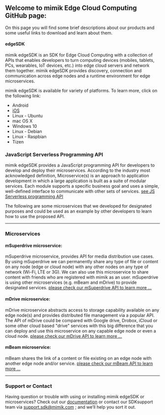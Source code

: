## Welcome to mimik Edge Cloud Computing GitHub page:


On this page you will find some brief descriptions about our products and some useful links to download and learn about them. 


#### edgeSDK
mimik edgeSDK is an SDK for Edge Cloud Computing with a collection of APIs that enables developers to turn computing devices (mobiles, tablets, PCs, wearables, IoT devices, etc.) into edge cloud servers and network them together. mimik edgeSDK provides discovery, connection and communication across edge nodes and a runtime environment for edge microservices.

mimik edgeSDK is available for variety of platforms. To learn more,  click on the following link:

- Android
- [iOS](https://github.com/mimikgit/edgeSDK-iOS)
- Linux - Ubuntu
- mac OS X
- Windows 10
- Linux - Debian
- Linux - Raspbian
- Tizen

### JavaScript Serverless Programming API 

mimik edgeSDK provides a JavaScript programming API for developers to develop and deploy their microservices. According to the industry most acknowledged definition, Microservice(s) is an approach to application development in which a large application is built as a suite of modular services. Each module supports a specific business goal and uses a simple, well-defined interface to communicate with other sets of services. [see JS Serverless programming API](https://github.com/mimikgit/edgeMicroservices/wiki/Editing-How-to-use-mimik-serverless-JavaScript-programming-API)

The following are some microservices that we developed for designated purposes and could be used as an example by other developers to learn how to use the proposed API.


***
### Microservices


#### mSuperdrive microservice: 
mSuperdrive microservice, provides API for media distribution use cases. By using mSuperdrive we can permanently share any type of file or content on any node (edge or cloud node) with any other nodes on any type of network (Wi-Fi, LTE or 3G). 
We can also use this microservice to share content with friends who are registered with mimik as an user. mSuperdrive is using other microservices (e.g. mBeam and mDrive) to provide designated services. 
[please check our mSuperdrive API to learn more …](https://app.swaggerhub.com/apis/mimik/mSuperdrive/)

#### mDrive microservice: 
mDrive microservice abstracts access to storage capability available on any edge node(s) and provides distributed file management via a popular API. The API of mDrive could be compared with Google drive, Drobox, iCloud or some other cloud based "drive" services with this big difference that you can deploy and use this microservice on any capable edge node or even a cloud node.
[please check our mDrive API to learn more …](https://app.swaggerhub.com/apis/mimik/mDrive/)

#### mBeam microservice: 
mBeam shares the link of a content or file existing on an edge node with another edge node and/or service.
[please check our mBeam API to learn more …](https://app.swaggerhub.com/apis/mimik/mBeam/)

***


### Support or Contact

Having question or trouble with using or installing mimik edgeSDK or microservices? Check out our [documentation](https://github.com/mimikgit/edgeMicroservices/wiki/) or contact our SDKsupport team via support.sdk@mimik.com ; and we’ll help you sort it out.


